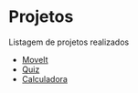 # Projetos
Listagem de projetos realizados
- [MoveIt](https://moveitlya.vercel.app/)
- [Quiz](https://lyaepso.github.io/Quiz-Teste/)
- [Calculadora](https://lyaepso.github.io/Calculadora-Teste/)



 
